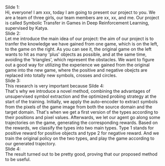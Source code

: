 Silde 1:<br>
Hi, everyone! I am xxx, today I am going to present our project to you. We are a team of three girls, our team members are xx, xx, and me. Our project is called Symbolic Transfer in Games in Deep Reinforcement Learning, supervised by Katya.<br>
Slide 2: <br>
Let me introduce the main idea of our project: the aim of our project is to tranfer the knowledge we have gained from one game, which is on the left, to the game on the right. As you can see it, the original game on the left wants to hit as many 'plus' objects as possible, and at the same time, avoiding the 'triangles', which represent the obstacles. We want to figure out a good way for utilizing the experience we gained from the original game into the new game, where the positive and negative obejcts are replaced into totally new symbols, crosses and circles.<br>
Slide 3: <br>
This research is very important because 
Silde 4: <br>
That's why we introduce a novel method, combining the advantages of unsupervised symbol extraction and the optimized probing strategy at the start of the training. Initially, we apply the auto-encoder to extract symbols from the pixels of the game image from both the source domain and the target domain. That's when we get a first version of the types according to their positions and pixel values. Afterwards, we let our agent go along some trajectories on the game, generating the corresponding rewards. Based on the rewards, we classify the types into two main types. Type 1 stands for positive reward for positive objects and type 2 for negative reward. And we train the original policy on the two types, and play the game according to our generated trajectory.<br>
Slide 4: <br>
The result turned out to be pretty good, proving that our proposed method to be useful.
